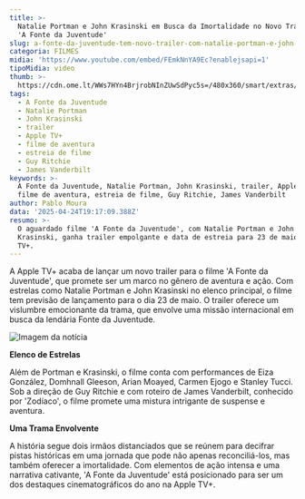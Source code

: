 ```yaml
---
title: >-
  Natalie Portman e John Krasinski em Busca da Imortalidade no Novo Trailer de
  'A Fonte da Juventude'
slug: a-fonte-da-juventude-tem-novo-trailer-com-natalie-portman-e-john-krasinski
categoria: FILMES
midia: 'https://www.youtube.com/embed/FEmkNnYA9Ec?enablejsapi=1'
tipoMidia: video
thumb: >-
  https://cdn.ome.lt/WWs7HYn4BrjrobNInZUwSdPyc5s=/480x360/smart/extras/conteudos/Captura_de_tela_2025-04-24_154332.png
tags:
  - A Fonte da Juventude
  - Natalie Portman
  - John Krasinski
  - trailer
  - Apple TV+
  - filme de aventura
  - estreia de filme
  - Guy Ritchie
  - James Vanderbilt
keywords: >-
  A Fonte da Juventude, Natalie Portman, John Krasinski, trailer, Apple TV+,
  filme de aventura, estreia de filme, Guy Ritchie, James Vanderbilt
author: Pablo Moura
data: '2025-04-24T19:17:09.388Z'
resumo: >-
  O aguardado filme 'A Fonte da Juventude', com Natalie Portman e John
  Krasinski, ganha trailer empolgante e data de estreia para 23 de maio na Apple
  TV+.
---
```


A Apple TV+ acaba de lançar um novo trailer para o filme 'A Fonte da Juventude', que promete ser um marco no gênero de aventura e ação. Com estrelas como Natalie Portman e John Krasinski no elenco principal, o filme tem previsão de lançamento para o dia 23 de maio. O trailer oferece um vislumbre emocionante da trama, que envolve uma missão internacional em busca da lendária Fonte da Juventude.

![Imagem da notícia](https://cdn.ome.lt/72ZPXni6ulmX5TaHeLOXHZwac5g=/fit-in/837x500/smart/uploads/conteudo/fotos/unnamed_JWKzdZ5.png)

**Elenco de Estrelas**

Além de Portman e Krasinski, o filme conta com performances de Eiza González, Domhnall Gleeson, Arian Moayed, Carmen Ejogo e Stanley Tucci. Sob a direção de Guy Ritchie e com roteiro de James Vanderbilt, conhecido por 'Zodíaco', o filme promete uma mistura intrigante de suspense e aventura.

**Uma Trama Envolvente**

A história segue dois irmãos distanciados que se reúnem para decifrar pistas históricas em uma jornada que pode não apenas reconciliá-los, mas também oferecer a imortalidade. Com elementos de ação intensa e uma narrativa cativante, 'A Fonte da Juventude' está posicionado para ser um dos destaques cinematográficos do ano na Apple TV+.
